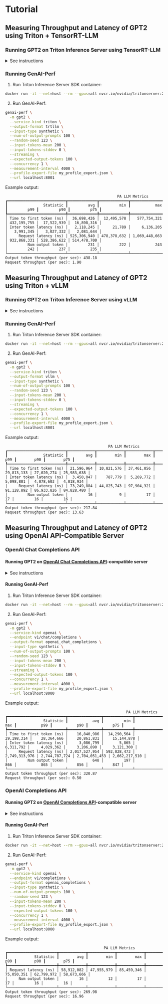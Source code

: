 <!--
Copyright (c) 2024, NVIDIA CORPORATION & AFFILIATES. All rights reserved.

Redistribution and use in source and binary forms, with or without
modification, are permitted provided that the following conditions
are met:
 * Redistributions of source code must retain the above copyright
   notice, this list of conditions and the following disclaimer.
 * Redistributions in binary form must reproduce the above copyright
   notice, this list of conditions and the following disclaimer in the
   documentation and/or other materials provided with the distribution.
 * Neither the name of NVIDIA CORPORATION nor the names of its
   contributors may be used to endorse or promote products derived
   from this software without specific prior written permission.

THIS SOFTWARE IS PROVIDED BY THE COPYRIGHT HOLDERS ``AS IS'' AND ANY
EXPRESS OR IMPLIED WARRANTIES, INCLUDING, BUT NOT LIMITED TO, THE
IMPLIED WARRANTIES OF MERCHANTABILITY AND FITNESS FOR A PARTICULAR
PURPOSE ARE DISCLAIMED.  IN NO EVENT SHALL THE COPYRIGHT OWNER OR
CONTRIBUTORS BE LIABLE FOR ANY DIRECT, INDIRECT, INCIDENTAL, SPECIAL,
EXEMPLARY, OR CONSEQUENTIAL DAMAGES (INCLUDING, BUT NOT LIMITED TO,
PROCUREMENT OF SUBSTITUTE GOODS OR SERVICES; LOSS OF USE, DATA, OR
PROFITS; OR BUSINESS INTERRUPTION) HOWEVER CAUSED AND ON ANY THEORY
OF LIABILITY, WHETHER IN CONTRACT, STRICT LIABILITY, OR TORT
(INCLUDING NEGLIGENCE OR OTHERWISE) ARISING IN ANY WAY OUT OF THE USE
OF THIS SOFTWARE, EVEN IF ADVISED OF THE POSSIBILITY OF SUCH DAMAGE.
-->

# Tutorial

## Measuring Throughput and Latency of GPT2 using Triton + TensorRT-LLM

### Running GPT2 on Triton Inference Server using TensorRT-LLM

<details>
<summary>See instructions</summary>

1. Run Triton Inference Server with TensorRT-LLM backend container:

```bash
docker run -it --net=host --rm --gpus=all --shm-size=2g --ulimit memlock=-1 --ulimit stack=67108864 nvcr.io/nvidia/tritonserver:24.03-trtllm-python-py3
```

2. Install Triton CLI (~5 min):

```bash
pip install \
  --extra-index-url https://pypi.nvidia.com \
  -U \
  psutil \
  "pynvml>=11.5.0" \
  torch==2.1.2 \
  tensorrt_llm==0.8.0 \
  "git+https://github.com/triton-inference-server/triton_cli@0.0.6"
```

3. Download model:

```bash
triton import -m gpt2 --backend tensorrtllm
```

4. Run server:

```bash
triton start
```

</details>

### Running GenAI-Perf

1. Run Triton Inference Server SDK container:

```bash
docker run -it --net=host --rm --gpus=all nvcr.io/nvidia/tritonserver:24.03-py3-sdk
```

2. Run GenAI-Perf:

```bash
genai-perf \
  -m gpt2 \
  --service-kind triton \
  --output-format trtllm \
  --input-type synthetic \
  --num-of-output-prompts 100 \
  --random-seed 123 \
  --input-tokens-mean 200 \
  --input-tokens-stddev 0 \
  --streaming \
  --expected-output-tokens 100 \
  --concurrency 1 \
  --measurement-interval 4000 \
  --profile-export-file my_profile_export.json \
  --url localhost:8001
```

Example output:

```
                                                  PA LLM Metrics
┏━━━━━━━━━━━━━━━━━━━━━━━━━━┳━━━━━━━━━━━━━┳━━━━━━━━━━━━━┳━━━━━━━━━━━━━━━┳━━━━━━━━━━━━━┳━━━━━━━━━━━━━┳━━━━━━━━━━━━━┓
┃                Statistic ┃         avg ┃         min ┃           max ┃         p99 ┃         p90 ┃         p75 ┃
┡━━━━━━━━━━━━━━━━━━━━━━━━━━╇━━━━━━━━━━━━━╇━━━━━━━━━━━━━╇━━━━━━━━━━━━━━━╇━━━━━━━━━━━━━╇━━━━━━━━━━━━━╇━━━━━━━━━━━━━┩
│ Time to first token (ns) │  36,698,426 │  12,495,578 │   577,754,321 │ 432,195,755 │  17,522,939 │  16,898,316 │
│ Inter token latency (ns) │   2,118,245 │      21,789 │     6,136,205 │   3,991,345 │   3,027,332 │   2,081,644 │
│     Request latency (ns) │ 525,306,940 │ 478,378,632 │ 1,069,448,663 │ 932,868,331 │ 528,386,622 │ 514,478,700 │
│         Num output token │         231 │         222 │           243 │         242 │         237 │         235 │
└──────────────────────────┴─────────────┴─────────────┴───────────────┴─────────────┴─────────────┴─────────────┘
Output token throughput (per sec): 438.18
Request throughput (per sec): 1.90
```

## Measuring Throughput and Latency of GPT2 using Triton + vLLM

### Running GPT2 on Triton Inference Server using vLLM

<details>
<summary>See instructions</summary>

1. Run Triton Inference Server with vLLM backend container:

```bash
docker run -it --net=host --rm --gpus=all --shm-size=2g --ulimit memlock=-1 --ulimit stack=67108864 nvcr.io/nvidia/tritonserver:24.03-vllm-python-py3
```

2. Install Triton CLI (~5 min):

```bash
pip install "git+https://github.com/triton-inference-server/triton_cli@0.0.6"
```

3. Download model:

```bash
triton import -m gpt2 --backend vllm
```

4. Run server:

```bash
triton start
```

</details>

### Running GenAI-Perf

1. Run Triton Inference Server SDK container:

```bash
docker run -it --net=host --rm --gpus=all nvcr.io/nvidia/tritonserver:24.03-py3-sdk
```

2. Run GenAI-Perf:

```bash
genai-perf \
  -m gpt2 \
  --service-kind triton \
  --output-format vllm \
  --input-type synthetic \
  --num-of-output-prompts 100 \
  --random-seed 123 \
  --input-tokens-mean 200 \
  --input-tokens-stddev 0 \
  --streaming \
  --expected-output-tokens 100 \
  --concurrency 1 \
  --measurement-interval 4000 \
  --profile-export-file my_profile_export.json \
  --url localhost:8001
```

Example output:

```
                                              PA LLM Metrics
┏━━━━━━━━━━━━━━━━━━━━━━━━━━┳━━━━━━━━━━━━┳━━━━━━━━━━━━┳━━━━━━━━━━━━┳━━━━━━━━━━━━┳━━━━━━━━━━━━┳━━━━━━━━━━━━┓
┃                Statistic ┃        avg ┃        min ┃        max ┃        p99 ┃        p90 ┃        p75 ┃
┡━━━━━━━━━━━━━━━━━━━━━━━━━━╇━━━━━━━━━━━━╇━━━━━━━━━━━━╇━━━━━━━━━━━━╇━━━━━━━━━━━━╇━━━━━━━━━━━━╇━━━━━━━━━━━━┩
│ Time to first token (ns) │ 21,596,964 │ 10,821,576 │ 37,461,056 │ 29,813,133 │ 27,020,274 │ 25,983,638 │
│ Inter token latency (ns) │  3,450,047 │    787,779 │  5,269,772 │  5,098,801 │  4,078,603 │  4,018,934 │
│     Request latency (ns) │ 73,249,884 │ 44,825,743 │ 97,904,321 │ 91,128,892 │ 86,933,826 │ 84,828,480 │
│         Num output token │         16 │          9 │         17 │         17 │         16 │         16 │
└──────────────────────────┴────────────┴────────────┴────────────┴────────────┴────────────┴────────────┘
Output token throughput (per sec): 217.84
Request throughput (per sec): 13.63
```

## Measuring Throughput and Latency of GPT2 using OpenAI API-Compatible Server

### OpenAI Chat Completions API

#### Running GPT2 on [OpenAI Chat Completions API](https://platform.openai.com/docs/api-reference/chat)-compatible server

<details>
<summary>See instructions</summary>

1. Run the vLLM inference server:

```bash
docker run -it --net=host --rm --gpus=all vllm/vllm-openai:latest --model gpt2 --dtype float16 --max-model-len 1024
```

</details>

#### Running GenAI-Perf

1. Run Triton Inference Server SDK container:

```bash
docker run -it --net=host --rm --gpus=all nvcr.io/nvidia/tritonserver:24.03-py3-sdk
```

2. Run GenAI-Perf:

```bash
genai-perf \
  -m gpt2 \
  --service-kind openai \
  --endpoint v1/chat/completions \
  --output-format openai_chat_completions \
  --input-type synthetic \
  --num-of-output-prompts 100 \
  --random-seed 123 \
  --input-tokens-mean 200 \
  --input-tokens-stddev 0 \
  --streaming \
  --expected-output-tokens 100 \
  --concurrency 1 \
  --measurement-interval 4000 \
  --profile-export-file my_profile_export.json \
  --url localhost:8000
```

Example output:

```
                                                      PA LLM Metrics
┏━━━━━━━━━━━━━━━━━━━━━━━━━━┳━━━━━━━━━━━━━━━┳━━━━━━━━━━━━━┳━━━━━━━━━━━━━━━┳━━━━━━━━━━━━━━━┳━━━━━━━━━━━━━━━┳━━━━━━━━━━━━━━━┓
┃                Statistic ┃           avg ┃         min ┃           max ┃           p99 ┃           p90 ┃           p75 ┃
┡━━━━━━━━━━━━━━━━━━━━━━━━━━╇━━━━━━━━━━━━━━━╇━━━━━━━━━━━━━╇━━━━━━━━━━━━━━━╇━━━━━━━━━━━━━━━╇━━━━━━━━━━━━━━━╇━━━━━━━━━━━━━━━┩
│ Time to first token (ns) │    16,840,986 │  14,290,564 │    29,198,314 │    28,364,666 │    20,861,831 │    15,144,878 │
│ Inter token latency (ns) │     3,086,799 │       5,865 │     6,311,792 │     4,029,362 │     3,206,890 │     3,121,300 │
│     Request latency (ns) │ 2,017,527,954 │ 592,028,473 │ 2,749,313,976 │ 2,744,787,724 │ 2,704,051,453 │ 2,662,217,510 │
│         Num output token │           648 │         197 │           866 │           865 │           856 │           847 │
└──────────────────────────┴───────────────┴─────────────┴───────────────┴───────────────┴───────────────┴───────────────┘
Output token throughput (per sec): 320.87
Request throughput (per sec): 0.50
```

### OpenAI Completions API

#### Running GPT2 on [OpenAI Completions API](https://platform.openai.com/docs/api-reference/completions)-compatible server

<details>
<summary>See instructions</summary>

1. Run the vLLM inference server:

```bash
docker run -it --net=host --rm --gpus=all vllm/vllm-openai:latest --model gpt2 --dtype float16 --max-model-len 1024
```

</details>

#### Running GenAI-Perf

1. Run Triton Inference Server SDK container:

```bash
docker run -it --net=host --rm --gpus=all nvcr.io/nvidia/tritonserver:24.03-py3-sdk
```

2. Run GenAI-Perf:

```bash
genai-perf \
  -m gpt2 \
  --service-kind openai \
  --endpoint v1/completions \
  --output-format openai_completions \
  --input-type synthetic \
  --num-of-output-prompts 100 \
  --random-seed 123 \
  --input-tokens-mean 200 \
  --input-tokens-stddev 0 \
  --expected-output-tokens 100 \
  --concurrency 1 \
  --measurement-interval 4000 \
  --profile-export-file my_profile_export.json \
  --url localhost:8000
```

Example output:

```
                                            PA LLM Metrics
┏━━━━━━━━━━━━━━━━━━━━━━┳━━━━━━━━━━━━┳━━━━━━━━━━━━┳━━━━━━━━━━━━┳━━━━━━━━━━━━┳━━━━━━━━━━━━┳━━━━━━━━━━━━┓
┃            Statistic ┃        avg ┃        min ┃        max ┃        p99 ┃        p90 ┃        p75 ┃
┡━━━━━━━━━━━━━━━━━━━━━━╇━━━━━━━━━━━━╇━━━━━━━━━━━━╇━━━━━━━━━━━━╇━━━━━━━━━━━━╇━━━━━━━━━━━━╇━━━━━━━━━━━━┩
│ Request latency (ns) │ 58,912,082 │ 47,955,979 │ 85,459,346 │ 75,050,351 │ 62,799,972 │ 58,673,666 │
│     Num output token │         16 │         12 │         17 │         17 │         16 │         16 │
└──────────────────────┴────────────┴────────────┴────────────┴────────────┴────────────┴────────────┘
Output token throughput (per sec): 269.98
Request throughput (per sec): 16.96
```
